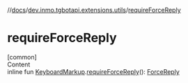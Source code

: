 //[docs](../../index.md)/[dev.inmo.tgbotapi.extensions.utils](index.md)/[requireForceReply](require-force-reply.md)



# requireForceReply  
[common]  
Content  
inline fun [KeyboardMarkup](../dev.inmo.tgbotapi.types.buttons/-keyboard-markup/index.md).[requireForceReply](require-force-reply.md)(): [ForceReply](../dev.inmo.tgbotapi.types.buttons/-force-reply/index.md)  



